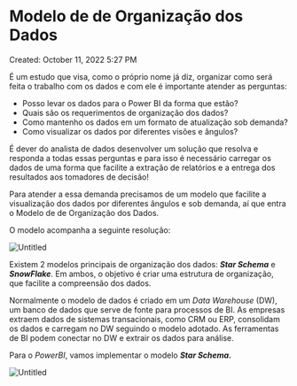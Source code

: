 # Modelo de de Organização dos Dados

Created: October 11, 2022 5:27 PM

É um estudo que visa, como o próprio nome já diz, organizar como será feita o trabalho com os dados e com ele é importante atender as perguntas:

- Posso levar os dados para o Power BI da forma que estão?
- Quais são os requerimentos de organização dos dados?
- Como mantenho os dados em um formato de atualização sob demanda?
- Como visualizar os dados por diferentes visões e ângulos?

É dever do analista de dados desenvolver um solução que resolva e responda a todas essas perguntas e para isso é necessário carregar os dados de uma forma que facilite a extração de relatórios e a entrega dos resultados aos tomadores de decisão!

Para atender a essa demanda precisamos de um modelo que facilite a visualização dos dados por diferentes ângulos e sob demanda, aí que entra o Modelo de de Organização dos Dados.

O modelo acompanha a seguinte resolução:

![Untitled](Modelo%20de%20de%20Organizac%CC%A7a%CC%83o%20dos%20Dados%201d89b86b92b34785a1dbdf2614e4f13e/Untitled.png)

Existem 2 modelos principais de organização dos dados: ***Star Schema*** e ***SnowFlake***. Em ambos, o objetivo é criar uma estrutura de organização, que facilite a compreensão dos dados.

Normalmente o modelo de dados é criado em um *Data Warehouse* (DW), um banco de dados que serve de fonte para processos de BI. As empresas extraem dados de sistemas transacionais, como CRM ou ERP, consolidam os dados e carregam no DW seguindo o modelo adotado. As ferramentas de BI podem conectar no DW e extrair os dados para análise.

Para o *PowerBI*, vamos implementar o modelo ***Star Schema.***

![Untitled](Modelo%20de%20de%20Organizac%CC%A7a%CC%83o%20dos%20Dados%201d89b86b92b34785a1dbdf2614e4f13e/Untitled%201.png)